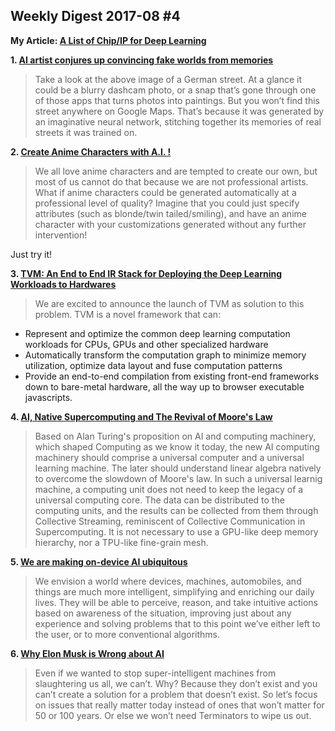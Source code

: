 ## Weekly Digest 2017-08 \#4

**My Article: [A List of Chip/IP for Deep Learning](https://medium.com/@shan.tang.g/a-list-of-chip-ip-for-deep-learning-48d05f1759ae)**

**1. [AI artist conjures up convincing fake worlds from memories](https://www.newscientist.com/article/2143784-ai-artist-conjures-up-convincing-fake-worlds-from-memories/)**

>Take a look at the above image of a German street. At a glance it could be a blurry dashcam photo, or a snap that’s gone through one of those apps that turns photos into paintings.
> But you won’t find this street anywhere on Google Maps. That’s because it was generated by an imaginative neural network, stitching together its memories of real streets it was trained on.

**2. [Create Anime Characters with A.I. !](http://make.girls.moe/#/)**

>We all love anime characters and are tempted to create our own, but most of us cannot do that because we are not professional artists. What if anime characters could be generated automatically at a professional level of quality? Imagine that you could just specify attributes (such as blonde/twin tailed/smiling), and have an anime character with your customizations generated without any further intervention!

Just try it!

**3. [TVM: An End to End IR Stack for Deploying the Deep Learning Workloads to Hardwares](http://tvmlang.org/2017/08/17/tvm-release-announcement.html)**

>We are excited to announce the launch of TVM as solution to this problem. TVM is a novel framework that can:

- Represent and optimize the common deep learning computation workloads for CPUs, GPUs and other specialized hardware
- Automatically transform the computation graph to minimize memory utilization, optimize data layout and fuse computation patterns
- Provide an end-to-end compilation from existing front-end frameworks down to bare-metal hardware, all the way up to browser executable javascripts.

**4. [AI, Native Supercomputing and The Revival of Moore's Law](https://arxiv.org/abs/1705.05983)**

>Based on Alan Turing's proposition on AI and computing machinery, which shaped Computing as we know it today, the new AI computing machinery should comprise a universal computer and a universal learning machine. The later should understand linear algebra natively to overcome the slowdown of Moore's law. In such a universal learnig machine, a computing unit does not need to keep the legacy of a universal computing core. The data can be distributed to the computing units, and the results can be collected from them through Collective Streaming, reminiscent of Collective Communication in Supercomputing. It is not necessary to use a GPU-like deep memory hierarchy, nor a TPU-like fine-grain mesh.

**5. [We are making on-device AI ubiquitous](https://www.qualcomm.com/news/onq/2017/08/16/we-are-making-device-ai-ubiquitous)**

>We envision a world where devices, machines, automobiles, and things are much more intelligent, simplifying and enriching our daily lives. They will be able to perceive, reason, and take intuitive actions based on awareness of the situation, improving just about any experience and solving problems that to this point we’ve either left to the user, or to more conventional algorithms.

**6. [Why Elon Musk is Wrong about AI](https://hackernoon.com/why-elon-musk-is-wrong-about-ai-a093b83ac99a)**
>Even if we wanted to stop super-intelligent machines from slaughtering us all, we can’t. Why? Because they don’t exist and you can’t create a solution for a problem that doesn’t exist.
>So let’s focus on issues that really matter today instead of ones that won’t matter for 50 or 100 years. Or else we won’t need Terminators to wipe us out.


